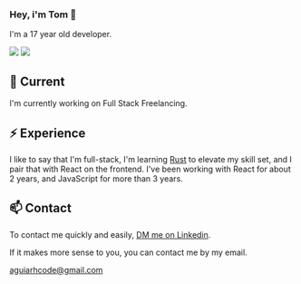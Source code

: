 ### Hey, i'm Tom 👋

I'm a 17 year old developer.

<div> 
  <a href = "mailto:aguiarhcode@gmail.com"><img src="https://img.shields.io/badge/-Gmail-%23333?style=for-the-badge&logo=gmail&logoColor=white" target="_blank"></a>
  <a href="https://www.linkedin.com/in/tom%C3%A1s-aguiar-6690481ab/" target="_blank"><img src="https://img.shields.io/badge/-LinkedIn-%230077B5?style=for-the-badge&logo=linkedin&logoColor=white" target="_blank"></a> 
 
</div>

## 🔭 Current
I'm currently working on Full Stack Freelancing.
## ⚡️ Experience

I like to say that I'm full-stack, I'm learning [Rust](https://www.rust-lang.org/) to elevate my skill set, and I pair that with React on the frontend. I've been working with React for about 2 years, and JavaScript for more than 3 years.

## 📫 Contact

To contact me quickly and easily, [DM me on Linkedin](https://www.linkedin.com/in/tom%C3%A1s-aguiar-6690481ab/).

If it makes more sense to you, you can contact me by my email.

aguiarhcode@gmail.com
